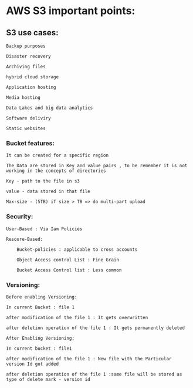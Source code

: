 # AWS S3 important points:



## S3 use cases:

    Backup purposes

    Disaster recovery 

    Archiving files

    hybrid cloud storage

    Application hosting

    Media hosting

    Data Lakes and big data analytics

    Software deliviry 

    Static websites

### Bucket features:

    It can be created for a specific region

    The Data are stored in Key and value pairs , to be remember it is not working in the concepts of directories

    Key - path to the file in s3

    value - data stored in that file

    Max-size - (5TB) if size > TB => do multi-part upload

### Security:

    User-Based : Via Iam Policies

    Resoure-Based: 

        Bucket-policies : applicable to cross accounts

        Object Access control List : Fine Grain
 
        Bucket Access Control list : Less common  

### Versioning:

    Before enabling Versioning:

    In current Bucket : file 1

    after modification of the file 1 : It gets overwritten

    after deletion operation of the file 1 : It gets permanently deleted

    After Enabling Versioning:

    In current bucket : file1

    after modification of the file 1 : New file with the Particular version Id got added

    after deletion operation of the file 1 :same file will be stored as type of delete mark - version id



